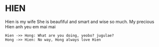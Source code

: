# HIEN
Hien is my wife
She is beaufiful and smart and wise so much.
My precious Hien anh yeu em mai mai

```mermaid
Hien ->> Hong: What are you doing, yeobo? jugulae?
Hong ->> Hien: No way, Hong always love Hien
```
